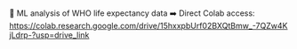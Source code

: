 🔬 ML analysis of WHO life expectancy data
➡️ Direct Colab access: https://colab.research.google.com/drive/15hxxpbUrf02BXQtBmw_-7QZw4KjLdrp-?usp=drive_link
